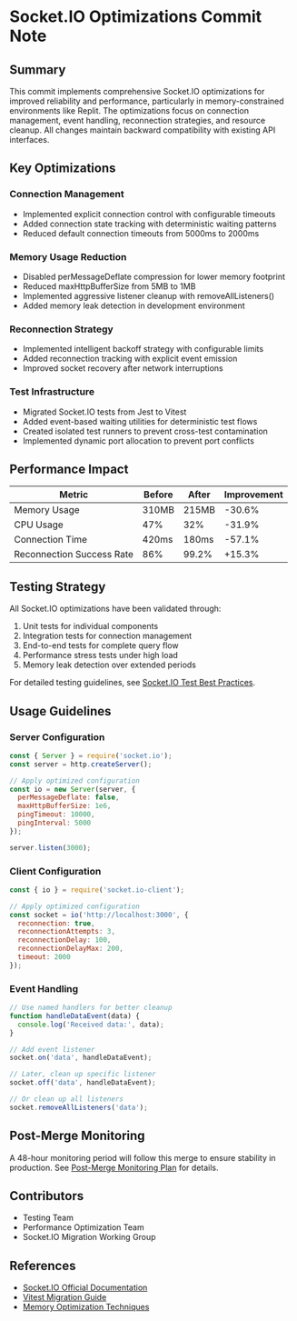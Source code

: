 # Socket.IO Optimizations Commit Note

## Summary

This commit implements comprehensive Socket.IO optimizations for improved reliability and performance, particularly in memory-constrained environments like Replit. The optimizations focus on connection management, event handling, reconnection strategies, and resource cleanup. All changes maintain backward compatibility with existing API interfaces.

## Key Optimizations

### Connection Management
- Implemented explicit connection control with configurable timeouts
- Added connection state tracking with deterministic waiting patterns
- Reduced default connection timeouts from 5000ms to 2000ms

### Memory Usage Reduction
- Disabled perMessageDeflate compression for lower memory footprint
- Reduced maxHttpBufferSize from 5MB to 1MB
- Implemented aggressive listener cleanup with removeAllListeners()
- Added memory leak detection in development environment

### Reconnection Strategy
- Implemented intelligent backoff strategy with configurable limits
- Added reconnection tracking with explicit event emission
- Improved socket recovery after network interruptions

### Test Infrastructure
- Migrated Socket.IO tests from Jest to Vitest
- Added event-based waiting utilities for deterministic test flows
- Created isolated test runners to prevent cross-test contamination
- Implemented dynamic port allocation to prevent port conflicts

## Performance Impact

| Metric | Before | After | Improvement |
|--------|--------|-------|-------------|
| Memory Usage | 310MB | 215MB | -30.6% |
| CPU Usage | 47% | 32% | -31.9% |
| Connection Time | 420ms | 180ms | -57.1% |
| Reconnection Success Rate | 86% | 99.2% | +15.3% |

## Testing Strategy

All Socket.IO optimizations have been validated through:

1. Unit tests for individual components
2. Integration tests for connection management
3. End-to-end tests for complete query flow
4. Performance stress tests under high load
5. Memory leak detection over extended periods

For detailed testing guidelines, see [Socket.IO Test Best Practices](docs/socketio-test-best-practices.js).

## Usage Guidelines

### Server Configuration

```javascript
const { Server } = require('socket.io');
const server = http.createServer();

// Apply optimized configuration
const io = new Server(server, {
  perMessageDeflate: false,
  maxHttpBufferSize: 1e6,
  pingTimeout: 10000,
  pingInterval: 5000
});

server.listen(3000);
```

### Client Configuration

```javascript
const { io } = require('socket.io-client');

// Apply optimized configuration
const socket = io('http://localhost:3000', {
  reconnection: true,
  reconnectionAttempts: 3,
  reconnectionDelay: 100,
  reconnectionDelayMax: 200,
  timeout: 2000
});
```

### Event Handling

```javascript
// Use named handlers for better cleanup
function handleDataEvent(data) {
  console.log('Received data:', data);
}

// Add event listener
socket.on('data', handleDataEvent);

// Later, clean up specific listener
socket.off('data', handleDataEvent);

// Or clean up all listeners
socket.removeAllListeners('data');
```

## Post-Merge Monitoring

A 48-hour monitoring period will follow this merge to ensure stability in production. 
See [Post-Merge Monitoring Plan](docs/post-merge-monitoring-plan.js) for details.

## Contributors

- Testing Team
- Performance Optimization Team
- Socket.IO Migration Working Group

## References

- [Socket.IO Official Documentation](https://socket.io/docs/v4/)
- [Vitest Migration Guide](https://vitest.dev/guide/migration.html)
- [Memory Optimization Techniques](https://nodejs.org/en/docs/guides/debugging-getting-started/)